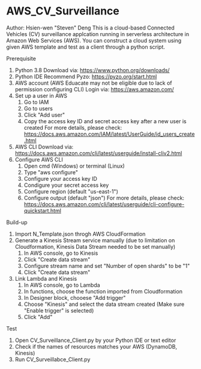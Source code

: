 # AWS_CV_Surveillance
Author: Hsien-wen "Steven" Deng
This is a cloud-based Connected Vehicles (CV) surveillance applcation running in serverless architecture in Amazon Web Services (AWS). You can construct a cloud system using given AWS template and test as a client through a python script.

Prerequisite
1. Python 3.8
   Download via: https://www.python.org/downloads/
2. Python IDE
   Recommend Pyzo: https://pyzo.org/start.html
3. AWS account (AWS Eduacate may not be eligible due to lack of permission configuring CLI)
   Login via: https://aws.amazon.com/
4. Set up a user in AWS
   1) Go to IAM
   2) Go to users
   3) Click "Add user"
   4) Copy the access key ID and secret access key after a new user is created
For more details, please check: https://docs.aws.amazon.com/IAM/latest/UserGuide/id_users_create.html
5. AWS CLI
   Download via: https://docs.aws.amazon.com/cli/latest/userguide/install-cliv2.html
6. Configure AWS CLI
   1) Open cmd (Windows) or terminal (Linux)
   2) Type "aws configure"
   3) Configure your access key ID
   4) Condigure your secret access key
   5) Configure region (default "us-east-1")
   6) Configure output (default "json")
For more details, please check: https://docs.aws.amazon.com/cli/latest/userguide/cli-configure-quickstart.html
   
Build-up
1. Import N_Template.json throgh AWS CloudFormation
2. Generate a Kinesis Stream service manually (due to limitation on Cloudformation, Kinesis Data Stream needed to be set manually)
   1) In AWS console, go to Kinesis
   2) Click "Create data stream"
   3) Configure stream name and set "Number of open shards" to be "1"
   4) Click "Create data stream"
3. Link Lambda and Kinesis
   1) In AWS console, go to Lambda
   2) In functions, choose the function imported from Cloudformation
   3) In Designer block, chooese "Add trigger"
   4) Choose "Kinesis" and select the data stream created (Make sure "Enable trigger" is selected)
   5) Click "Add"

Test
1. Open CV_Surveillance_Client.py by your Python IDE or text editor
2. Check if the names of resources matches your AWS (DynamoDB, Kinesis)
3. Run CV_Surveillabce_Client.py

